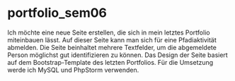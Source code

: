 # portfolio_sem06
Ich möchte eine neue Seite erstellen, die sich in mein letztes Portfolio miteinbauen lässt.
Auf dieser Seite kann man sich für eine Pfadiaktivität abmelden. Die Seite beinhaltet mehrere Textfelder,
um die abgemeldete Person möglichst gut identifizieren zu können. Das Design der Seite basiert auf dem Bootstrap-Template des letzten Portfolios.
Für die Umsetzung werde ich MySQL und PhpStorm verwenden.
